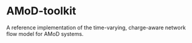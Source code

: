 # AMoD-toolkit
A reference implementation of the time-varying, charge-aware network flow model for AMoD systems.
